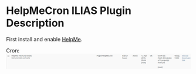 # HelpMeCron ILIAS Plugin Description

First install and enable [HelpMe](https://github.com/studer-raimann/HelpMe).

Cron:
![Cron](./images/cron.png)
